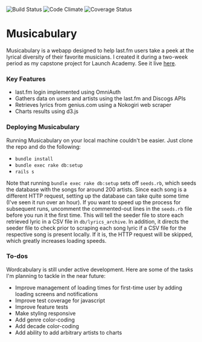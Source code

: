 ![Build Status](https://codeship.com/projects/00f29540-e86f-0133-f3a6-429aaf3cc23f/status?branch=master)
![Code Climate](https://codeclimate.com/github/filipemir/argot.png)
![Coverage Status](https://coveralls.io/repos/filipemir/argot/badge.png)

# Musicabulary
Musicabulary is a webapp designed to help last.fm users take a peek at the lyrical diversity of their favorite musicians. I created it during a two-week period as my capstone project for Launch Academy. See it live [here](http://musicabulary.herokuapp.com/).

### Key Features
* last.fm login implemented using OmniAuth
* Gathers data on users and artists using the last.fm and Discogs APIs
* Retrieves lyrics from genius.com using a Nokogiri web scraper
* Charts results using d3.js

### Deploying Musicabulary
Running Musicabulary on your local machine couldn't be easier. Just clone the repo and do the following:
* `bundle install`
* `bundle exec rake db:setup`
* `rails s`

Note that running `bundle exec rake db:setup` sets off `seeds.rb`, which seeds the database with the songs for around 200 artists. Since each song is a different HTTP request, setting up the database can take quite some time (I've seen it run over an hour). If you want to speed up the process for subsequent runs, uncomment the commented-out lines in the `seeds.rb` file before you run it the first time. This will tell the seeder file to store each retrieved lyric in a CSV file in `db/lyrics_archive`. In addition, it directs the seeder file to check prior to scraping each song lyric if a CSV file for the respective song is present locally. If it is, the HTTP request will be skipped, which greatly increases loading speeds. 

### To-dos
Wordcabulary is still under active development. Here are some of the tasks I'm planning to tackle in the near future:
* Improve management of loading times for first-time user by adding loading screens and notifications
* Improve test coverage for javascript
* Improve feature tests
* Make styling responsive
* Add genre color-coding
* Add decade color-coding
* Add ability to add arbitrary artists to charts